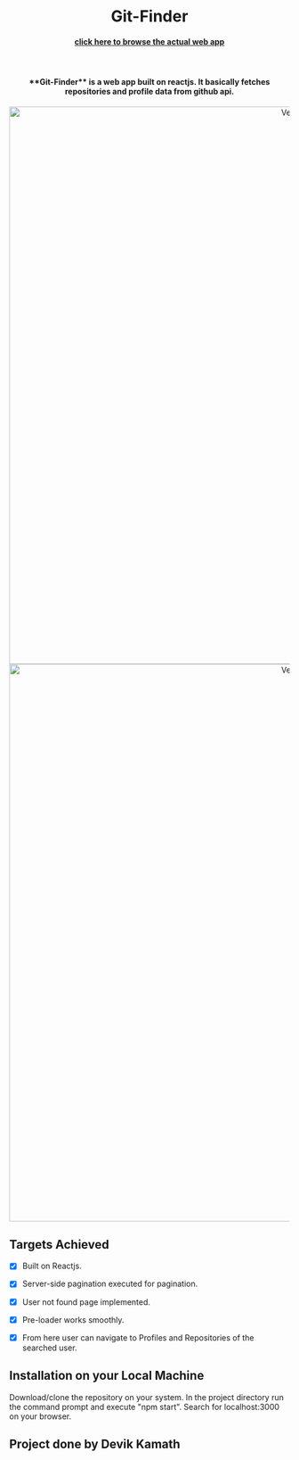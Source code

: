 
<h1 align="center">
<!-- ![Screenshot (1179)](https://user-images.githubusercontent.com/67371806/167638082-958e7bde-8db7-45c8-9710-8a4ce1c7793f.png) -->

<!-- ![Screenshot (1180)](https://user-images.githubusercontent.com/67371806/167638303-7ec522b9-4ddb-4e47-a9b7-b35ed08e9f7a.png) -->
<h1 align="center">Git-Finder</h1>
  <h4 align='center'><a href="https://github.com/Devik225/Gitfinder">click here to browse the actual web app</a></h4>
  <br>

</h1>

<h4 align="center">
**Git-Finder** is a web app built on reactjs. It basically fetches repositories and profile data from github api.
</h4>
 
 <p align="center">
 <img src="https://user-images.githubusercontent.com/67371806/167638082-958e7bde-8db7-45c8-9710-8a4ce1c7793f.png" align="center" alt="Verse" width="1000">
 <img src="https://user-images.githubusercontent.com/67371806/167638303-7ec522b9-4ddb-4e47-a9b7-b35ed08e9f7a.png" align="center" alt="Verse" width="1000">
  </p>

## Targets Achieved

- [x] Built on Reactjs.
- [x] Server-side pagination executed for pagination.
- [x] User not found page implemented.  
- [x] Pre-loader works smoothly.  
- [x] From here user can navigate to Profiles and Repositories of the searched user.  


## Installation on your Local Machine
Download/clone the repository on your system. In the project directory run the command prompt and execute "npm start". Search for localhost:3000 on your browser. 


## Project done by Devik Kamath

